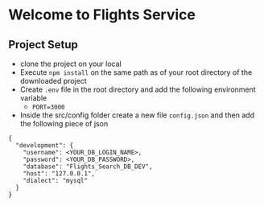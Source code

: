 # Welcome to Flights Service

## Project Setup

- clone the project on your local
- Execute `npm install` on the same path as of your root directory of the downloaded project
- Create  `.env` file in the root directory and add the following environment variable
  - `PORT=3000`
- Inside the src/config folder create a new file `config.json` and then add the following piece of json

```
{
  "development": {
    "username": <YOUR_DB_LOGIN_NAME>,
    "password": <YOUR_DB_PASSWORD>,
    "database": "Flights_Search_DB_DEV",
    "host": "127.0.0.1",
    "dialect": "mysql"
  }
}
```
